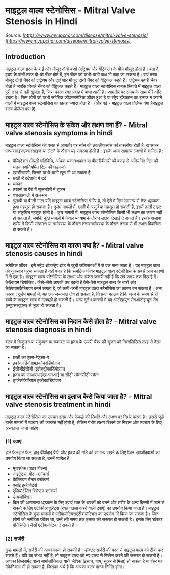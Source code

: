 # माइट्रल वाल्व स्टेनोसिस - Mitral Valve Stenosis in Hindi
_Source: [https://www.myupchar.com/disease/mitral-valve-stenosis](https://www.myupchar.com/disease/mitral-valve-stenosis)_

## Introduction
माइट्रल वाल्व हृदय के बाईं ओर मौजूद दोनों कक्षों (एट्रियम और वेंट्रिकल) के बीच मौजूद होता है। बता दें, हृदय के दोनों तरफ दो-दो चैंबर होते हैं, इन चैंबर को कभी-कभी कक्ष भी कहा जा सकता है। बाएं तरफ मौजूद दोनों चैंबर को एट्रियम और दाएं ओर मौजूद दोनों चैंबर को वेंट्रिकल कहते हैं। एट्रियम ऊपरी चैंबर होता है जबकि निचले चैंबर को वेंट्रिकल कहते हैं।
माइट्रल वाल्व स्टेनोसिस नामक स्थिति में माइट्रल वाल्व पूरी तरह से नहीं खुलता है, जिस कारण रक्त प्रवाह में बाधा आती है। आमतौर पर समय के साथ धीरे-धीरे बढ़ता है। जिन लोगों को कभी रूमेटिक फीवररूमेटिक फीवर हुआ है या स्ट्रेप इंफेक्शन का इलाज न कराने वालों में माइट्रल वाल्व स्टेनोसिस का खतरा ज्यादा होता है।
(और पढ़ें - माइट्रल वाल्व प्रोलैप्स क्या हैमाइट्रल वाल्व प्रोलैप्स क्या है)

## माइट्रल वाल्व स्टेनोसिस के संकेत और लक्षण क्या हैं? - Mitral valve stenosis symptoms in hindi
माइट्रल वाल्व स्टेनोसिस की वजह से आमतौर पर सांस की तकलीफसांस की तकलीफ होती है, खासकर एक्सरसाइजएक्सरसाइज या लेटने के दौरान यह समस्या होती है। इसके अन्य सामान्य लक्षणों में शामिल हैं :
- पैल्पिटेशन (किसी गतिविधि, अधिक थकानथकान या बीमारीबीमारी की वजह से अनियमित दिल की धड़कनअनियमित दिल की धड़कन)
- खांसीखांसी, जिसमें कभी-कभी खून भी आ सकता है
- छाती में दर्दछाती में दर्द
- थकान
- टखनों या पैरों में सूजनपैरों में सूजन
- श्वासप्रणाली में संक्रमण
- गुलाबी या बैंगनी गाल
यदि माइट्रल वाल्व स्टेनोसिस गंभीर है, तो ऐसे में दिल सामान्य से तेज धड़कता हुआ महसूस हो सकता है। दुर्लभ मामलों में, छाती में असुविधा महसूस हो सकती है, इसमें छाती टाइट या संकुचित महसूस होती है।
कुछ मामलों में, माइट्रल वाल्व स्टेनोसिस किसी भी लक्षण का कारण नहीं हो सकता है, जबकि कुछ मामलों में केवल व्यायाम के दौरान लक्षण दिखाई दे सकते हैं। इसके अलावा शरीर में किसी संक्रमण या गर्भावस्था के दौरान तनावगर्भावस्था के दौरान तनाव से भी लक्षण विकसित हो सकते हैं।

## माइट्रल वाल्व स्टेनोसिस का कारण क्या है? - Mitral valve stenosis causes in hindi
रूमेटिक फीवर : इसे स्ट्रेप थ्रोटस्ट्रेप थ्रोट से जुड़ी जटिलताओं में से एक माना जाता है। यह माइट्रल वाल्व को नुकसान पहुंचा सकता है यही वजह हे कि रूमेटिक फीवर माइट्रल वाल्व स्टेनोसिस के सबसे आम कारणों में से एक है। माइट्रल वाल्व स्टेनोसिस के लक्षण और संकेत जरूरी नहीं हैं कि लंबे समय तक दिखाई दें।
कैल्शियम डिपोजिट : जैसे-जैसे आपकी उम्र बढ़ती है वैसे-वैसे माइट्रल वाल्व के चारों ओर कैल्शियमकैल्शियम बनने लगता है, जो कभी-कभी माइट्रल वाल्व स्टैनोसिस का कारण बन सकता है।
अन्य कारण : दुर्लभ मामलों में, यह एक जन्मजात दोष हो सकता है, जिसका मतलब है कि जन्म के समय से ही बच्चे के माइट्रल वाल्व में गड़बड़ी हो सकती है। अन्य दुर्लभ कारणों में यह ऑटोइम्यून रोगऑटोइम्यून रोग (ल्यूपसल्यूपस) से जुड़ा हो सकता है।

## माइट्रल वाल्व स्टेनोसिस का निदान कैसे होता है? - Mitral valve stenosis diagnosis in hindi
वाल्व में सिकुड़न या संकुचन या रुकावट या हृदय के ऊपरी चैंबर की सूजन को निम्नलिखित तरह से देखा जा सकता है :
- छाती का एक्स-रेएक्स-रे
- इकोकार्डियोग्रामइकोकार्डियोग्राम
- ईसीजीईसीजी (इलेक्ट्रोकार्डियोग्राम)
- हृदय का एमआरआईएमआरआई या सीटी स्कैनसीटी स्कैन
- ट्रांजेसोफेजियल इकोकार्डियोग्राम

## माइट्रल वाल्व स्टेनोसिस का इलाज कैसे किया जाता है? - Mitral valve stenosis treatment in hindi
माइट्रल वाल्व स्टेनोसिस का उपचार हृदय और फेफड़े की स्थिति और लक्षण पर निर्भर करता है। इससे जुड़े हल्के मामलों में उपचार की जरूरत नहीं होती है, लेकिन गंभीर लक्षण दिखने पर निदान और उपचार के लिए अस्पताल जाना चाहिए।
### (1) दवाएं
हार्ट फेलहार्ट फेल, हाई बीपीहाई बीपी और हृदय की गति को सामान्य रखने के लिए जिन दवाओंदवाओं का उपयोग किया जा सकता है, उनमें शामिल हैं :
- मूत्रवर्धक (वाटर पिल्स)
- नाइट्रेट्स, बीटा-ब्लॉकर्स
- कैल्शियम चैनल ब्लॉकर्स
- एसीई इन्हीबिटर्स
- एंजियोटेंसिन रिसेप्टर ब्लॉकर्स
- डायजोक्सिन
- दिल की असामान्य धड़कन के लिए दवाएं
रक्त के थक्कों को बनने और शरीर के अन्य हिस्सों में जाने से रोकने के लिए एंटीकोआगुलेंट्स (रक्त पतला करने वाली दवाएं) का उपयोग किया जाता है।
माइट्रल स्टेनोसिस के कुछ मामलों में एंटीबायोटिक्सएंटीबायोटिक्स का उपयोग भी किया जा सकता है। जिन लोगों को रूमेटिक फीवर था, उन्हें लंबे समय तक इलाज की जरूरत हो सकती है। इसके लिए डॉक्टर पेनिसिलिन जैसी एंटीबायोटिक दे सकते हैं।
### (2) सर्जरी
कुछ मामलों में, सर्जरी की आवश्यकता हो सकती है। डॉक्टर सर्जरी की मदद से माइट्रल वाल्व को ठीक कर सकते हैं। यदि यह संभव नहीं है, तो माइट्रल वाल्व को नए वाल्व से रिप्लेस करने की जरूरत हो सकती है। आपका रिप्लेसमेंट वाल्व बायोलॉजिकल यानी जैविक (इंसान, गाय, सुअर से मिला) हो सकता है या फिर यह मैकेनिकल भी हो सकता है, जिसका अर्थ है कि आपका वाल्व मानव निर्मित होगा।

